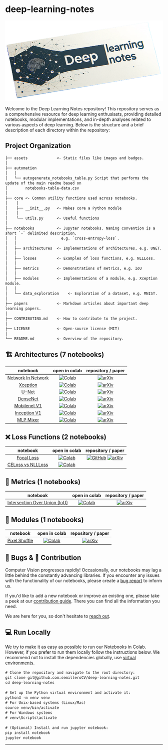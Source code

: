 # deep-learning-notes


<p align="center">
<img src="./assets/logo.png" alt="Deep Learning Notes" width="1600">
<p align="center">


Welcome to the Deep Learning Notes repository! This repository serves as a comprehensive resource for deep learning enthusiasts, providing detailed notebooks, modular implementations, and in-depth analyses related to various aspects of deep learning. Below is the structure and a brief description of each directory within the repository:

## Project Organization

```
├── assets             <- Static files like images and badges.
│
├── automation
│   │
│   └── autogenerate_notebooks_table.py Script that performs the update of the main readme based on
│        notebooks-table-data.csv
│
├── core <- Common utility functions used across notebooks.
│    │
│    ├── __init__.py   <- Makes core a Python module
│    │
│    └── utils.py      <- Useful functions
│
├── notebooks          <- Jupyter notebooks. Naming convention is a short `-` delimited description,
│   │                    e.g. `cross-entropy-loss`.
│   │
│   ├── architectures  <- Implementations of architectures, e.g. UNET.
│   │
│   ├── losses         <- Examples of loss functions, e.g. NLLLoss.
│   │
│   ├── metrics        <- Demonstrations of metrics, e.g. IoU
│   │
│   ├── modules        <- Implementations of a module, e.g. Xception module.
│   │
│   └── data_exploration    <- Exploration of a dataset, e.g. MNIST.
│
├── papers             <- Markdown articles about important deep learning papers.
│
├── CONTRIBUTING.md    <- How to contribute to the project.
│
├── LICENSE            <- Open-source license (MIT)
│
└── README.md          <- Overview of the repository.
```

<!--- AUTOGENERATED-NOTEBOOKS-TABLE -->
<!---
   WARNING: DO NOT EDIT THIS TABLE MANUALLY. IT IS AUTOMATICALLY GENERATED.
   HEAD OVER TO CONTRIBUTING.MD FOR MORE DETAILS ON HOW TO MAKE CHANGES PROPERLY.
-->
## 🏗️ Architectures (7 notebooks)
| **notebook** | **open in colab** | **repository / paper** |
|:------------:|:-----------------:|:----------------------:|
| [Network In Network](https://github.com/semilleroCV/deep-learning-notes/blob/main/notebooks/architectures/network-in-network.ipynb) | [![Colab](https://colab.research.google.com/assets/colab-badge.svg)](https://colab.research.google.com/github/semilleroCV/deep-learning-notes/blob/main/notebooks/architectures/network-in-network.ipynb) |  [![arXiv](https://img.shields.io/badge/arXiv-1312.4400-%23B31B1B.svg?logo=arxiv&logoColor=white)](https://arxiv.org/abs/1312.4400) |
| [Xception](https://github.com/semilleroCV/deep-learning-notes/blob/main/notebooks/architectures/xception.ipynb) | [![Colab](https://colab.research.google.com/assets/colab-badge.svg)](https://colab.research.google.com/github/semilleroCV/deep-learning-notes/blob/main/notebooks/architectures/xception.ipynb) |  [![arXiv](https://img.shields.io/badge/arXiv-1610.02357v3-%23B31B1B.svg?logo=arxiv&logoColor=white)](https://arxiv.org/abs/1610.02357v3) |
| [U-Net](https://github.com/semilleroCV/deep-learning-notes/blob/main/notebooks/architectures/unet.ipynb) | [![Colab](https://colab.research.google.com/assets/colab-badge.svg)](https://colab.research.google.com/github/semilleroCV/deep-learning-notes/blob/main/notebooks/architectures/unet.ipynb) |  [![arXiv](https://img.shields.io/badge/arXiv-1505.04597-%23B31B1B.svg?logo=arxiv&logoColor=white)](https://arxiv.org/abs/1505.04597) |
| [DenseNet](https://github.com/semilleroCV/deep-learning-notes/blob/main/notebooks/architectures/densenet.ipynb) | [![Colab](https://colab.research.google.com/assets/colab-badge.svg)](https://colab.research.google.com/github/semilleroCV/deep-learning-notes/blob/main/notebooks/architectures/densenet.ipynb) |  [![arXiv](https://img.shields.io/badge/arXiv-1608.06993v5-%23B31B1B.svg?logo=arxiv&logoColor=white)](https://arxiv.org/abs/1608.06993v5) |
| [Mobilenet V1](https://github.com/semilleroCV/deep-learning-notes/blob/main/notebooks/architectures/mobilenetv1.ipynb) | [![Colab](https://colab.research.google.com/assets/colab-badge.svg)](https://colab.research.google.com/github/semilleroCV/deep-learning-notes/blob/main/notebooks/architectures/mobilenetv1.ipynb) |  [![arXiv](https://img.shields.io/badge/arXiv-1704.04861-%23B31B1B.svg?logo=arxiv&logoColor=white)](https://arxiv.org/abs/1704.04861) |
| [Inception V1](https://github.com/semilleroCV/deep-learning-notes/blob/main/notebooks/architectures/inceptionv1.ipynb) | [![Colab](https://colab.research.google.com/assets/colab-badge.svg)](https://colab.research.google.com/github/semilleroCV/deep-learning-notes/blob/main/notebooks/architectures/inceptionv1.ipynb) |  [![arXiv](https://img.shields.io/badge/arXiv-1409.4842-%23B31B1B.svg?logo=arxiv&logoColor=white)](https://arxiv.org/abs/1409.4842) |
| [MLP Mixer](https://github.com/semilleroCV/deep-learning-notes/blob/main/notebooks/architectures/mlp-mixer.ipynb) | [![Colab](https://colab.research.google.com/assets/colab-badge.svg)](https://colab.research.google.com/github/semilleroCV/deep-learning-notes/blob/main/notebooks/architectures/mlp-mixer.ipynb) |  [![arXiv](https://img.shields.io/badge/arXiv-2105.01601-%23B31B1B.svg?logo=arxiv&logoColor=white)](https://arxiv.org/abs/2105.01601) |
## ❌ Loss Functions (2 notebooks)
| **notebook** | **open in colab** | **repository / paper** |
|:------------:|:-----------------:|:----------------------:|
| [Focal Loss](https://github.com/semilleroCV/deep-learning-notes/blob/main/notebooks/losses/focal-loss.ipynb) | [![Colab](https://colab.research.google.com/assets/colab-badge.svg)](https://colab.research.google.com/github/semilleroCV/deep-learning-notes/blob/main/notebooks/losses/focal-loss.ipynb) | [![GitHub](https://badges.aleen42.com/src/github.svg)](https://github.com/facebookresearch/Detectron) [![arXiv](https://img.shields.io/badge/arXiv-1708.02002-%23B31B1B.svg?logo=arxiv&logoColor=white)](https://arxiv.org/abs/1708.02002) |
| [CELoss vs NLLLoss](https://github.com/semilleroCV/deep-learning-notes/blob/main/notebooks/losses/celoss-vs-nllloss.ipynb) | [![Colab](https://colab.research.google.com/assets/colab-badge.svg)](https://colab.research.google.com/github/semilleroCV/deep-learning-notes/blob/main/notebooks/losses/celoss-vs-nllloss.ipynb) |   |
## 📏 Metrics (1 notebooks)
| **notebook** | **open in colab** | **repository / paper** |
|:------------:|:-----------------:|:----------------------:|
| [Intersection Over Union (IoU)](https://github.com/semilleroCV/deep-learning-notes/blob/main/notebooks/metrics/intersection-over-union.ipynb) | [![Colab](https://colab.research.google.com/assets/colab-badge.svg)](https://colab.research.google.com/github/semilleroCV/deep-learning-notes/blob/main/notebooks/metrics/intersection-over-union.ipynb) |  [![arXiv](https://img.shields.io/badge/arXiv-1902.09630-%23B31B1B.svg?logo=arxiv&logoColor=white)](https://arxiv.org/abs/1902.09630) |
## 🧩 Modules (1 notebooks)
| **notebook** | **open in colab** | **repository / paper** |
|:------------:|:-----------------:|:----------------------:|
| [Pixel Shuffle](https://github.com/semilleroCV/deep-learning-notes/blob/main/notebooks/modules/pixel-shuffle.ipynb) | [![Colab](https://colab.research.google.com/assets/colab-badge.svg)](https://colab.research.google.com/github/semilleroCV/deep-learning-notes/blob/main/notebooks/modules/pixel-shuffle.ipynb) |  [![arXiv](https://img.shields.io/badge/arXiv-1609.05158-%23B31B1B.svg?logo=arxiv&logoColor=white)](https://arxiv.org/abs/1609.05158) |
<!--- AUTOGENERATED-NOTEBOOKS-TABLE -->

## 🐞 Bugs & 🦸 Contribution

Computer Vision progresses rapidly! Occasionally, our notebooks may lag a little behind the constantly advancing libraries. If you encounter any issues with the functionality of our notebooks, please create a [bug report](https://github.com/semilleroCV/deep-learning-notes/issues/new?assignees=&labels=bug%2Ctriage&projects=&template=bug-report.yml) to inform us.

If you'd like to add a new notebook or improve an existing one, please take a peek at our [contribution guide](https://github.com/semilleroCV/deep-learning-notes/blob/main/CONTRIBUTING.md). There you can find all the information you need.

We are here for you, so don't hesitate to [reach out](https://discord.gg/MkCpdsHZzJ).

## 💻 Run Locally

We try to make it as easy as possible to run our Notebooks in Colab. However, if you prefer to run them locally follow the instructions below. We recommend not to install the dependencies globally, use [virtual environments](https://packaging.python.org/en/latest/guides/installing-using-pip-and-virtual-environments/).

```console
# Clone the repository and navigate to the root directory:
git clone git@github.com:semilleroCV/deep-learning-notes.git
cd deep-learning-notes

# Set up the Python virtual environment and activate it:
python3 -m venv venv
# For Unix-based systems (Linux/Mac)
source venv/bin/activate
# For Windows systems
# venv\Scripts\activate

# (Optional) Install and run jupyter notebook:
pip install notebook
jupyter notebook
```
--------

